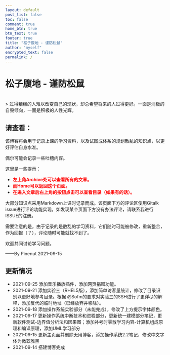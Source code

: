 ```yaml
---
layout: default
post_list: false
toc: false
comment: true
home_btn: true
btn_text: true
footer: true
title: "松子腹地 - 谨防松鼠"
author: "myself"
encrypted_text: false
permalink: /
---
```


# 松子腹地 - 谨防松鼠

<br>
> 过得糟糕的人难以改变自己的现状，却总希望将来的人过得更好。一面是消极的自毁倾向，一面是积极的人性光辉。​

## 请查看：

该博客将会用于记录上课的学习资料，以及试图成体系的规划散乱的知识点，以更好评估自身水准。

偶尔可能会记录一些吐槽内容。

这里是一些提示：

+ **<font color="red"> 左上角Archive处可以查看所有的文章。</font>**
+ **<font color="red"> 而Home可以返回这个页面。</font>**
+ **<font color="red"> 在进入文章后右上角的按钮点击可以查看目录（如果有的话）。</font>**

大部分知识点采用Markdown上课时记录而成。该页面下方的评论区使用Gitalk issue进行评论功能实现，如发现某个页面下方没有办法评论，请联系我进行ISSUE的注册。

需要注意的是，由于记录的是散乱的学习资料，它们随时可能被修改，重新整合，作为回报（？），评论随时可能就找不到了。

欢迎共同讨论学习问题。

——By Pinenut 2021-09-15

## 更新情况

- 2021-09-25 添加音乐播放插件，添加网页捐赠功能。
- 2021-09-21 添加实验三（RHEL5版），添加简单访客量统计，修改了目录识别以更好地参考目录。根据 @Sofm的要求对实验三的SSH进行了更详尽的解释，添加反代的临时地址（已经放弃并移除）。
- 2021-09-18 添加操作系统实验部分（未能完成），修改了上方提示字体颜色。
- 2021-09-17 更新操作系统中断技术和进程部分，更新统一建模部分笔记，更新软件测试-边界值分析法和因果图；添加补考时零散学习内容-计算机组成原理和编译原理，添加UML学习部分
- 2021-09-15 更新主页面并删除无用博客，添加操作系统2.2笔记，修改中文字体为微软雅黑
- 2021-09-14 搭建博客完成

